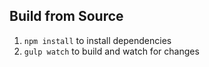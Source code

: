 
## Build from Source
1. `npm install` to install dependencies
1. `gulp watch` to build and watch for changes

